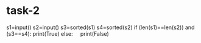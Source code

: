 # task-2
s1=input()
s2=input()
s3=sorted(s1)
s4=sorted(s2)
if (len(s1)==len(s2)) and (s3==s4):
    print(True)
else:
    print(False)
